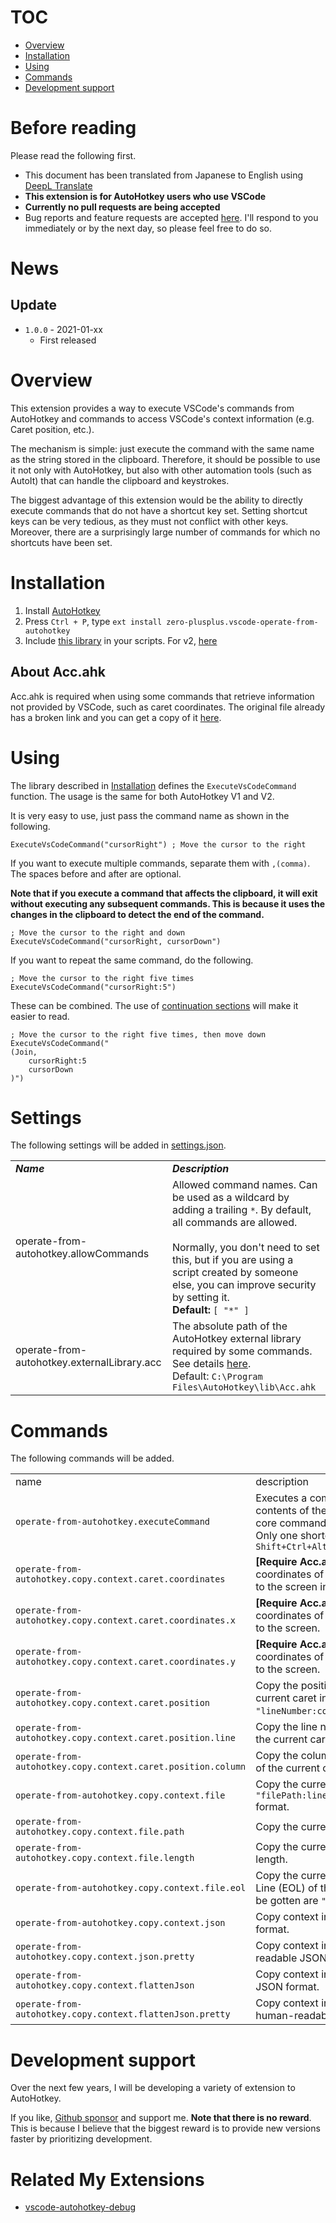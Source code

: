 # TOC
* [Overview](#overview)
* [Installation](#installation)
* [Using](#using)
* [Commands](#commands)
* [Development support](#development-support)


# Before reading
Please read the following first.

* This document has been translated from Japanese to English using [DeepL Translate](https://www.deepl.com/translator)
* **This extension is for AutoHotkey users who use VSCode**
* **Currently no pull requests are being accepted**
* Bug reports and feature requests are accepted [here](https://github.com/zero-plusplus/vscode-operate-from-autohotkey/issues). I'll respond to you immediately or by the next day, so please feel free to do so.

# News
## Update
* `1.0.0` - 2021-01-xx
    * First released

# Overview
This extension provides a way to execute VSCode's commands from AutoHotkey and commands to access VSCode's context information (e.g. Caret position, etc.).

The mechanism is simple: just execute the command with the same name as the string stored in the clipboard.
Therefore, it should be possible to use it not only with AutoHotkey, but also with other automation tools (such as AutoIt) that can handle the clipboard and keystrokes.

The biggest advantage of this extension would be the ability to directly execute commands that do not have a shortcut key set. Setting shortcut keys can be very tedious, as they must not conflict with other keys. Moreover, there are a surprisingly large number of commands for which no shortcuts have been set.


# Installation
1. Install [AutoHotkey](https://www.autohotkey.com/)
2. Press `Ctrl + P`, type `ext install zero-plusplus.vscode-operate-from-autohotkey`
3. Include [this library](https://github.com/zero-plusplus/vscode-operate-from-autohotkey/demo/lib/ExecuteVsCodeCommand.ahk) in your scripts. For v2, [here](https://github.com/zero-plusplus/vscode-operate-from-autohotkey/demo/lib/ExecuteVsCodeCommand.ahk2)


## About Acc.ahk
Acc.ahk is required when using some commands that retrieve information not provided by VSCode, such as caret coordinates. The original file already has a broken link and you can get a copy of it [here](https://autohotkey.com/board/topic/77303-acc-library-ahk-l-updated-09272012/page-2#post_id_528450).


# Using
The library described in [Installation](#installation) defines the `ExecuteVsCodeCommand` function. The usage is the same for both AutoHotkey V1 and V2.

It is very easy to use, just pass the command name as shown in the following.
```ahk
ExecuteVsCodeCommand("cursorRight") ; Move the cursor to the right
```

If you want to execute multiple commands, separate them with `,(comma)`. The spaces before and after are optional.

**Note that if you execute a command that affects the clipboard, it will exit without executing any subsequent commands. This is because it uses the changes in the clipboard to detect the end of the command.**
```ahk
; Move the cursor to the right and down
ExecuteVsCodeCommand("cursorRight, cursorDown")
```

If you want to repeat the same command, do the following.
```ahk
; Move the cursor to the right five times
ExecuteVsCodeCommand("cursorRight:5")
```

These can be combined. The use of [continuation sections](https://www.autohotkey.com/docs/Scripts.htm#continuation-section) will make it easier to read.
```ahk
; Move the cursor to the right five times, then move down
ExecuteVsCodeCommand("
(Join,
    cursorRight:5
    cursorDown
)")
```

# Settings
The following settings will be added in [settings.json](https://code.visualstudio.com/docs/getstarted/settings).

<table>
<tr>
    <td><i><b>Name</b></i></td>
    <td><i><b>Description</b></i></td>
</tr>
<tr>
    <td>operate-from-autohotkey.allowCommands</td>
    <td>
        Allowed command names. Can be used as a wildcard by adding a trailing <code>*</code>. By default, all commands are allowed.<br /><br />
        Normally, you don't need to set this, but if you are using a script created by someone else, you can improve security by setting it.<br />
        <b>Default:</b> <code>[ "*" ]</code>
    </td>
</tr>
<tr>
    <td>operate-from-autohotkey.externalLibrary.acc</td>
    <td>
        The absolute path of the AutoHotkey external library required by some commands. See details <a href="#about-accahk">here</a>.<br>
        Default: <code>C:\Program Files\AutoHotkey\lib\Acc.ahk</code>
    </td>
</tr>
</table>

# Commands
The following commands will be added.

<table>
<tr>
    <td>name</td>
    <td>description</td>
</tr>
<tr>
    <td><code>operate-from-autohotkey.executeCommand</code></td>
    <td>Executes a command with the contents of the clipboard. This is the core command of this extension. Only one shortcut key is provided: <code>Shift+Ctrl+Alt+F12</code></td>
</tr>
<tr>
    <td><code>operate-from-autohotkey.copy.context.caret.coordinates</code></td>
    <td><b>[Require Acc.ahk]</b> Copy the coordinates of the caret with respect to the screen in <code>"x,y"</code> format.</td>
</tr>
<tr>
    <td><code>operate-from-autohotkey.copy.context.caret.coordinates.x</code></td>
    <td><b>[Require Acc.ahk]</b> Copy the x-coordinates of the caret with respect to the screen.</td>
</tr>
<tr>
    <td><code>operate-from-autohotkey.copy.context.caret.coordinates.y</code></td>
    <td><b>[Require Acc.ahk]</b> Copy the y-coordinates of the caret with respect to the screen.</td>
</tr>
<tr>
    <td><code>operate-from-autohotkey.copy.context.caret.position</code></td>
    <td>Copy the position (1-base) of the current caret in <code>"lineNumber:columnNumber"</code> format.</td>
</tr>
<tr>
    <td><code>operate-from-autohotkey.copy.context.caret.position.line</code></td>
    <td>Copy the line number (1-base) of the current caret.</td>
</tr>
<tr>
    <td><code>operate-from-autohotkey.copy.context.caret.position.column</code></td>
    <td>Copy the column number (1-base) of the current caret.</td>
</tr>
<tr>
    <td><code>operate-from-autohotkey.copy.context.file</code></td>
    <td>Copy the currently opened file in <code>"filePath:lineNumber:columnNumber"</code> format.</td>
</tr>
<tr>
    <td><code>operate-from-autohotkey.copy.context.file.path</code></td>
    <td>Copy the currently opened file path.</td>
</tr>
<tr>
    <td><code>operate-from-autohotkey.copy.context.file.length</code></td>
    <td>Copy the currently opened file length.</td>
</tr>
<tr>
    <td><code>operate-from-autohotkey.copy.context.file.eol</code></td>
    <td>Copy the currently opened End Of Line (EOL) of the file. Value that can be gotten are <code>"`n"</code> or <code>"`r`n"</code>.</td>
</tr>
<tr>
    <td><code>operate-from-autohotkey.copy.context.json</code></td>
    <td>Copy context information in JSON format.</td>
</tr>
<tr>
    <td><code>operate-from-autohotkey.copy.context.json.pretty</code></td>
    <td>Copy context information in human-readable JSON format.</td>
</tr>
<tr>
    <td><code>operate-from-autohotkey.copy.context.flattenJson</code></td>
    <td>Copy context information in flatten JSON format.</td>
</tr>
<tr>
    <td><code>operate-from-autohotkey.copy.context.flattenJson.pretty</code></td>
    <td>Copy context information in flatten human-readable JSON format.</td>
</tr>
</table>


# Development support
Over the next few years, I will be developing a variety of extension to AutoHotkey.

If you like, [Github sponsor](https://github.com/sponsors/zero-plusplus) and support me. **Note that there is no reward**. This is because I believe that the biggest reward is to provide new versions faster by prioritizing development.


# Related My Extensions
* [vscode-autohotkey-debug](https://github.com/zero-plusplus/vscode-autohotkey-debug)

